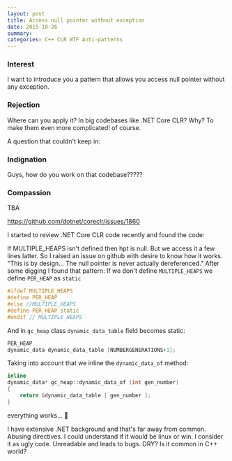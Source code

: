 ```yaml
---
layout: post
title: Access null pointer without exception
date: 2015-10-26
summary:
categories: C++ CLR WTF Anti-patterns
---
```


### Interest

I want to introduce you a pattern that allows you access null pointer without any exception.

### Rejection

Where can you apply it? In big codebases like .NET Core CLR? Why? To make them even more complicated! of course.

A question that couldn't keep in:

### Indignation

Guys, how do you work on that codebase?????

### Compassion

TBA

https://github.com/dotnet/coreclr/issues/1860

I started to review .NET Core CLR code recently and found the code:

If MULTIPLE_HEAPS isn't defined then hpt is null. But we access it a few lines latter.
So I raised an issue on github with desire to know how it works.
"This is by design... The null pointer is never actually dereferenced."
After some digging I found that pattern:
If we don't define `MULTIPLE_HEAPS` we define `PER_HEAP` as `static`
```cpp
#ifdef MULTIPLE_HEAPS
#define PER_HEAP
#else //MULTIPLE_HEAPS
#define PER_HEAP static
#endif // MULTIPLE_HEAPS
```
And in `gc_heap` class `dynamic_data_table` field becomes static:
```cpp
PER_HEAP
dynamic_data dynamic_data_table [NUMBERGENERATIONS+1];
```
Taking into account that we inline the `dynamic_data_of` method:
```cpp
inline
dynamic_data* gc_heap::dynamic_data_of (int gen_number)
{
    return &dynamic_data_table [ gen_number ];
}
```
everything works...
:see_no_evil:



I have extensive .NET background and that's far away from common. Abusing directives. I could understand if it would be linux or win. I consider it as ugly code. Unreadable and leads to bugs.
DRY?
Is it common in C++ world?
